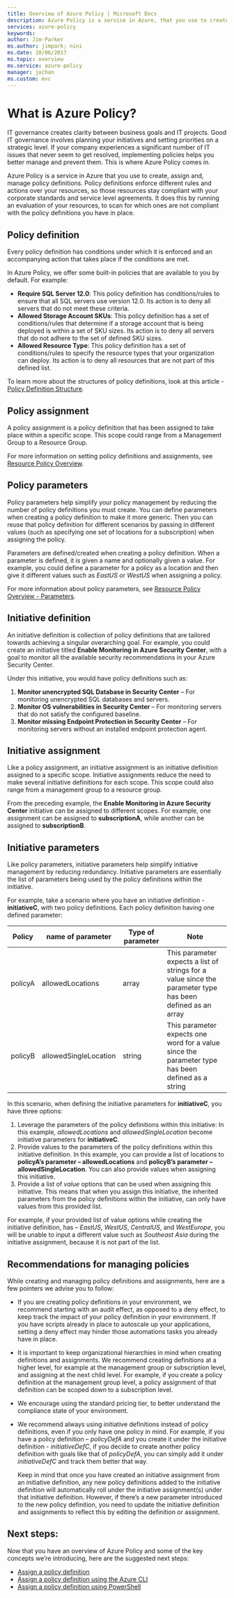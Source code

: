 ```yaml
---
title: Overview of Azure Policy | Microsoft Docs 
description: Azure Policy is a service in Azure, that you use to create, assign and, manage policy definitions in your Azure environment.
services: azure-policy 
keywords: 
author: Jim-Parker
ms.author: jimpark; nini
ms.date: 10/06/2017
ms.topic: overview
ms.service: azure-policy
manager: jochan
ms.custom: mvc
---
```


# What is Azure Policy?

IT governance creates clarity between business goals and IT projects. Good IT governance involves planning your initiatives and setting priorities on a strategic level. If your company experiences a significant number of IT issues that never seem to get resolved, implementing policies helps you better manage and prevent them. This is where Azure Policy comes in.

Azure Policy is a service in Azure that you use to create, assign and, manage policy definitions. Policy definitions enforce different rules and actions over your resources, so those resources stay compliant with your corporate standards and service level agreements. It does this by running an evaluation of your resources, to scan for which ones are not compliant with the policy definitions you have in place.

## Policy definition

Every policy definition has conditions under which it is enforced and an accompanying action that takes place if the conditions are met.

In Azure Policy, we offer some built-in policies that are available to you by default. For example:

- **Require SQL Server 12.0**: This policy definition has conditions/rules to ensure that all SQL servers use version 12.0. Its action is to deny all servers that do not meet these criteria.
- **Allowed Storage Account SKUs**: This policy definition has a set of conditions/rules that determine if a storage account that is being deployed is within a set of SKU sizes. Its action is to deny all servers that do not adhere to the set of defined SKU sizes.
- **Allowed Resource Type**: This policy definition has a set of conditions/rules to specify the resource types that your organization can deploy. Its action is to deny all resources that are not part of this defined list.

To learn more about the structures of policy definitions, look at this article - [Policy Definition Structure](../azure-resource-manager/resource-manager-policy.md#policy-definition-structure).

## Policy assignment
A policy assignment is a policy definition that has been assigned to take place within a specific scope. This scope could range from a Management Group to a Resource Group.

For more information on setting policy definitions and assignments, see [Resource Policy Overview](../azure-resource-manager/resource-manager-policy.md).

## Policy parameters
Policy parameters help simplify your policy management by reducing the number of policy definitions you must create. You can define parameters when creating a policy definition to make it more generic. Then you can reuse that policy definition for different scenarios by passing in different values (such as specifying one set of locations for a subscription) when assigning the policy.

Parameters are defined/created when creating a policy definition. When a parameter is defined, it is given a name and optionally given a value. For example, you could define a parameter for a policy as a location and then give it different values such as *EastUS* or *WestUS* when assigning a policy.

For more information about policy parameters, see [Resource Policy Overview - Parameters](../azure-resource-manager/resource-manager-policy.md#parameters).

## Initiative definition
An initiative definition is collection of policy definitions that are tailored towards achieving a singular overarching goal. For example, you could create an initiative titled **Enable Monitoring in Azure Security Center**, with a goal to monitor all the available security recommendations in your Azure Security Center.

Under this initiative, you would have policy definitions such as:

1. **Monitor unencrypted SQL Database in Security Center** – For monitoring unencrypted SQL databases and servers.
2. **Monitor OS vulnerabilities in Security Center** – For monitoring servers that do not satisfy the configured baseline.
3. **Monitor missing Endpoint Protection in Security Center** – For monitoring servers without an installed endpoint protection agent.

## Initiative assignment
Like a policy assignment, an initiative assignment is an initiative definition assigned to a specific scope. Initiative assignments reduce the need to make several initiative definitions for each scope. This scope could also range from a management group to a resource group.

From the preceding example, the **Enable Monitoring in Azure Security Center** initiative can be assigned to different scopes. For example, one assignment can be assigned to **subscriptionA**, while another can be assigned to **subscriptionB**.

## Initiative parameters
Like policy parameters, initiative parameters help simplify initiative management by reducing redundancy. Initiative parameters are essentially the list of parameters being used by the policy definitions within the initiative.

For example, take a scenario where you have an initiative definition - **initiativeC**, with two policy definitions. Each policy definition having one defined parameter:

|Policy  |name of parameter     |Type of parameter  |Note                                                                                                |
|--------|----------------------|-------|----------------------------------------------------------------------------------------------------------------|
|policyA |allowedLocations      |array  |This parameter expects a list of strings for a value since the parameter type has been defined as an array |
|policyB |allowedSingleLocation |string |This parameter expects one word for a value since the parameter type has been defined as a string          |

In this scenario, when defining the initiative parameters for **initiativeC**, you have three options:

1. Leverage the parameters of the policy definitions within this initiative: In this example, *allowedLocations* and *allowedSingleLocation* become initiative parameters for **initiativeC**.
2. Provide values to the parameters of the policy definitions within this initiative definition. In this example, you can provide a list of locations to **policyA’s parameter – allowedLocations** and **policyB’s parameter – allowedSingleLocation**.
You can also provide values when assigning this initiative.
3. Provide a list of *value* options that can be used when assigning this initiative. This means that when you assign this initiative, the inherited parameters from the policy definitions within the initiative, can only have values from this provided list.

For example, if your provided list of value options while creating the initiative definition, has – *EastUS*, *WestUS*, *CentralUS*, and *WestEurope*, you will be unable to input a different value such as *Southeast Asia* during the initiative assignment, because it is not part of the list.

## Recommendations for managing policies

While creating and managing policy definitions and assignments, here are a few pointers we advise you to follow:

- If you are creating policy definitions in your environment, we recommend starting with an audit effect, as opposed to a deny effect, to keep track the impact of your policy definition in your environment. If you have scripts already in place to autoscale up your applications, setting a deny effect may hinder those automations tasks you already have in place.
- It is important to keep organizational hierarchies in mind when creating definitions and assignments. We recommend creating definitions at a higher level, for example at the management group or subscription level, and assigning at the next child level. For example, if you create a policy definition at the management group level, a policy assignment of that definition can be scoped down to a subscription level.
- We encourage using the standard pricing tier, to better understand the compliance state of your environment.
- We recommend always using initiative definitions instead of policy definitions, even if you only have one policy in mind. For example, if you have a policy definition – *policyDefA* and you create it under the initiative definition - *initiativeDefC*, if you decide to create another policy definition with goals like that of *policyDefA*, you can simply add it under *initiativeDefC* and track them better that way.

   Keep in mind that once you have created an initiative assignment from an initiative definition, any new policy definitions added to the initiative definition will automatically roll under the initiative assignment(s) under that initiative definition. However, if there’s a new parameter introduced to the new policy definition, you need to update the initiative definition and assignments to reflect this by editing the definition or assignment.

## Next steps:
Now that you have an overview of Azure Policy and some of the key concepts we’re introducing, here are the suggested next steps:

- [Assign a policy definition](./assign-policy-definition.md)
- [Assign a policy definition using the Azure CLI](./assign-policy-definition-cli.md)
- [Assign a policy definition using PowerShell](./assign-policy-definition-ps.md)
